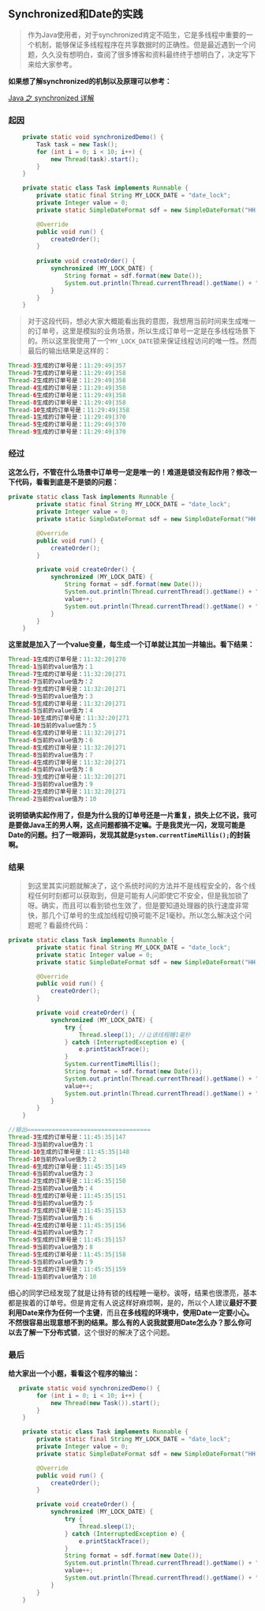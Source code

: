 ## Synchronized和Date的实践

> 作为Java使用者，对于synchronized肯定不陌生，它是多线程中重要的一个机制，能够保证多线程程序在共享数据时的正确性。但是最近遇到一个问题，久久没有想明白，查阅了很多博客和资料最终终于想明白了，决定写下来给大家参考。

**如果想了解synchronized的机制以及原理可以参考：**

[Java 之 synchronized 详解](https://juejin.im/post/594a24defe88c2006aa01f1c)

### 起因

```java
    private static void synchronizedDemo() {
        Task task = new Task();
        for (int i = 0; i < 10; i++) {
            new Thread(task).start();
        }
    }

    private static class Task implements Runnable {
        private static final String MY_LOCK_DATE = "date_lock";
        private Integer value = 0;
        private static SimpleDateFormat sdf = new SimpleDateFormat("HH:mm:ss|SSS");

        @Override
        public void run() {
            createOrder();
        }
        
        private void createOrder() {
            synchronized (MY_LOCK_DATE) {
                String format = sdf.format(new Date());
                System.out.println(Thread.currentThread().getName() + "生成的订单号是：" + format);   
            }
        }
    }
```

> 对于这段代码，想必大家大概能看出我的意图，我想用当前时间来生成唯一的订单号，这里是模拟的业务场景，所以生成订单号一定是在多线程场景下的。所以这里我使用了一个`MY_LOCK_DATE`锁来保证线程访问的唯一性。然而最后的输出结果是这样的：

```java
Thread-3生成的订单号是：11:29:49|357
Thread-7生成的订单号是：11:29:49|358
Thread-2生成的订单号是：11:29:49|358
Thread-4生成的订单号是：11:29:49|358
Thread-6生成的订单号是：11:29:49|358
Thread-8生成的订单号是：11:29:49|358
Thread-10生成的订单号是：11:29:49|358
Thread-1生成的订单号是：11:29:49|370
Thread-5生成的订单号是：11:29:49|370
Thread-9生成的订单号是：11:29:49|370
```

### 经过

**这怎么行，不管在什么场景中订单号一定是唯一的！难道是锁没有起作用？修改一下代码，看看到底是不是锁的问题：**

```java
private static class Task implements Runnable {
        private static final String MY_LOCK_DATE = "date_lock";
        private Integer value = 0;
        private static SimpleDateFormat sdf = new SimpleDateFormat("HH:mm:ss|SSS");

        @Override
        public void run() {
            createOrder();
        }

        private void createOrder() {
            synchronized (MY_LOCK_DATE) {
                String format = sdf.format(new Date());
                System.out.println(Thread.currentThread().getName() + "生成的订单号是：" + format);
                value++;
                System.out.println(Thread.currentThread().getName() + "当前的value值为：" + value);
            }
        }
    }
```

**这里就是加入了一个value变量，每生成一个订单就让其加一并输出。看下结果：**

```java
Thread-1生成的订单号是：11:32:20|270
Thread-1当前的value值为：1
Thread-7生成的订单号是：11:32:20|271
Thread-7当前的value值为：2
Thread-9生成的订单号是：11:32:20|271
Thread-9当前的value值为：3
Thread-5生成的订单号是：11:32:20|271
Thread-5当前的value值为：4
Thread-10生成的订单号是：11:32:20|271
Thread-10当前的value值为：5
Thread-6生成的订单号是：11:32:20|271
Thread-6当前的value值为：6
Thread-8生成的订单号是：11:32:20|271
Thread-8当前的value值为：7
Thread-4生成的订单号是：11:32:20|271
Thread-4当前的value值为：8
Thread-3生成的订单号是：11:32:20|271
Thread-3当前的value值为：9
Thread-2生成的订单号是：11:32:20|271
Thread-2当前的value值为：10
```

**说明锁确实起作用了，但是为什么我的订单号还是一片重复，损失上亿不说，我可是要做Java王的男人啊，这点问题都搞不定嘛。于是我灵光一闪，发现可能是Date的问题。扫了一眼源码，发现其就是`System.currentTimeMillis();`的封装啊。**

### 结果

> 到这里其实问题就解决了，这个系统时间的方法并不是线程安全的，各个线程任何时刻都可以获取到，但是可能有人问即使它不安全，但是我加锁了呀。确实，而且可以看到锁也生效了，但是要知道处理器的执行速度非常快，那几个订单号的生成加线程切换可能不足1毫秒。所以怎么解决这个问题呢？看最终代码：

```java
private static class Task implements Runnable {
        private static final String MY_LOCK_DATE = "date_lock";
        private static Integer value = 0;
        private static SimpleDateFormat sdf = new SimpleDateFormat("HH:mm:ss|SSS");

        @Override
        public void run() {
            createOrder();
        }

        private void createOrder() {
            synchronized (MY_LOCK_DATE) {
                try {
                    Thread.sleep(1); //让该线程睡1毫秒
                } catch (InterruptedException e) {
                    e.printStackTrace();
                }
                System.currentTimeMillis();
                String format = sdf.format(new Date());
                System.out.println(Thread.currentThread().getName() + "生成的订单号是：" + format);
                value++;
                System.out.println(Thread.currentThread().getName() + "当前的value值为：" + value);
            }
        }
    }

//输出===================================
Thread-3生成的订单号是：11:45:35|147
Thread-3当前的value值为：1
Thread-10生成的订单号是：11:45:35|148
Thread-10当前的value值为：2
Thread-6生成的订单号是：11:45:35|149
Thread-6当前的value值为：3
Thread-2生成的订单号是：11:45:35|150
Thread-2当前的value值为：4
Thread-8生成的订单号是：11:45:35|151
Thread-8当前的value值为：5
Thread-7生成的订单号是：11:45:35|153
Thread-7当前的value值为：6
Thread-4生成的订单号是：11:45:35|156
Thread-4当前的value值为：7
Thread-9生成的订单号是：11:45:35|157
Thread-9当前的value值为：8
Thread-5生成的订单号是：11:45:35|158
Thread-5当前的value值为：9
Thread-1生成的订单号是：11:45:35|159
Thread-1当前的value值为：10
```

细心的同学已经发现了就是让持有锁的线程睡一毫秒。诶呀，结果也很漂亮，基本都是挨着的订单号。但是肯定有人说这样好麻烦啊，是的，所以个人建议**最好不要利用Date来作为任何一个主键**，而且**在多线程的环境中，使用Date一定要小心。**不然很容易出现意想不到的结果。那么有的人说我就要用Date怎么办？那么你可以去了解一下**分布式锁**，这个很好的解决了这个问题。

### 最后

**给大家出一个小题，看看这个程序的输出：**

```java
   private static void synchronizedDemo() {
        for (int i = 0; i < 10; i++) {
            new Thread(new Task()).start();
        }
    }

    private static class Task implements Runnable {
        private static final String MY_LOCK_DATE = "date_lock";
        private Integer value = 0;
        private static SimpleDateFormat sdf = new SimpleDateFormat("HH:mm:ss|SSS");

        @Override
        public void run() {
            createOrder();
        }

        private void createOrder() {
            synchronized (MY_LOCK_DATE) {
                try {
                    Thread.sleep(1);
                } catch (InterruptedException e) {
                    e.printStackTrace();
                }
                String format = sdf.format(new Date());
                System.out.println(Thread.currentThread().getName() + "生成的订单号是：" + format);
                value++;
                System.out.println(Thread.currentThread().getName() + "当前的value值为：" + value);
            }
        }
    }
```

